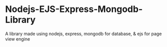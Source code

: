 # Nodejs-EJS-Express-Mongodb-Library
A library made using nodejs, express, mongodb for database, &amp; ejs for page view engine
